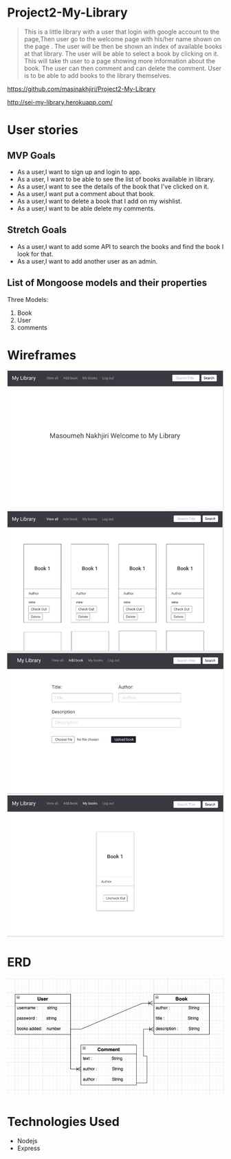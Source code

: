 # Project2-My-Library
> This is a little library with a user that login with google account to the page,Then user go to the welcome page with his/her name shown on the page . The user will be then be shown an index of available books at that library. The user will be able to select a book by clicking on it. This will take th user to a page showing more information about the book. The user can then comment and can delete  the comment. User is to be able to add books to the library themselves.

<https://github.com/masinakhjiri/Project2-My-Library>

<http://sei-my-library.herokuapp.com/>

# User stories
## MVP Goals
* As a user,I want to sign up and login to app.
* As a user, I want to be able to see the list of books available in library.
* As a user,I want to see the details of the book that I've clicked on it.
* As a user,I want put a comment about that book.
* As a user,I want to delete a book that I add on my wishlist.
* As a user,I want to be able delete  my comments.

## Stretch Goals
* As a user,I want to add some API to search the books and find the book I look for that.
* As a user,I want to add another user as an admin.

## List of Mongoose models and their properties
Three Models:

1. Book
2. User
3. comments

# Wireframes
<img src="public/images/Screen Shot 2022-06-21 at 1.10.09 AM.png" alt="my-library">
<img src="public/images/Screen Shot 2022-06-21 at 1.10.31 AM.png" alt="my-library">
<img src="public/images/Screen Shot 2022-06-21 at 1.09.16 AM.png" alt="my-library">
<img src="public/images/Screen Shot 2022-06-21 at 1.10.52 AM.png" alt="my-library">

# ERD
<img src="public/images/d619c39e-acd6-4c70-97ad-499916f0e1a9.png">

# Technologies Used 
- Nodejs
- Express



